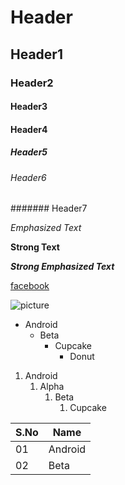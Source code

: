 # Header
## Header1
### Header2
#### Header3
#### Header4
##### Header5
###### Header6
####### Header7

*Emphasized Text*

**Strong Text**

***Strong Emphasized Text***

[facebook](www.facebook.com)

 ![picture](https://media.kasperskydaily.com/wp-content/uploads/sites/92/2019/12/09084248/android-device-identifiers-featured.jpg)
 
 * Android
   * Beta
     * Cupcake
       * Donut

1. Android
    1. Alpha
       1. Beta
          1. Cupcake  


S.No  | Name
------|------
01    | Android
02    | Beta
  

